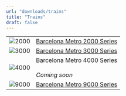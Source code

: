 ```yaml
---
url: "downloads/trains"
title: "Trains"
draft: false
---
```


|||
| ------------ | ------------- |
| ![2000](/images/trens/menu/2000.png) | <div class="tabletextpadding"><a href="/downloads/trains/2000-series">Barcelona Metro 2000 Series</div> |
| ![3000](/images/trens/menu/3000.png)  | <div class="tabletextpadding"><a href="/downloads/trains/3000-series">Barcelona Metro 3000 Series</div> |
| ![4000](/images/trens/menu/4000.png)  | <div class="tabletextpadding">Barcelona Metro 4000 Series<br><br><em>Coming soon</em></div> |
| ![9000](/images/trens/menu/9000.png)  | <div class="tabletextpadding"><a href="/downloads/trains/9000-series">Barcelona Metro 9000 Series</div> |
